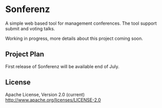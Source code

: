 # Sonferenz

A simple web based tool for management conferences.
The tool support submit and voting talks.

Working in progress, more details about this project coming soon.

## Project Plan

First release of Sonferenz will be available end of July.

## License
Apache License, Version 2.0 (current) 
http://www.apache.org/licenses/LICENSE-2.0